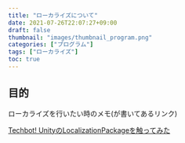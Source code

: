 ```yaml
---
title: "ローカライズについて"
date: 2021-07-26T22:07:27+09:00
draft: false
thumbnail: "images/thumbnail_program.png"
categories: ["プログラム"]
tags: ["ローカライズ"]
toc: true
---
```


## 目的
ローカライズを行いたい時のメモ(が書いてあるリンク)  
  
[Techbot! UnityのLocalizationPackageを触ってみた](https://blog.applibot.co.jp/2020/12/24/unity-localization-package/)  
  


